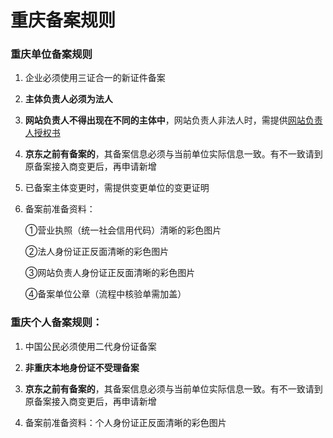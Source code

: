 # **重庆备案规则**

### 重庆单位备案规则

1. 企业必须使用三证合一的新证件备案

2. **主体负责人必须为法人**

3. **网站负责人不得出现在不同的主体中**，网站负责人非法人时，需提供[网站负责人授权书](https://badownload.s3.cn-north-1.jdcloud-oss.com/buchongziliao/chongqing/chongqingshouquanshu.doc)

4. **京东之前有备案的**，其备案信息必须与当前单位实际信息一致。有不一致请到原备案接入商变更后，再申请新增

5. 已备案主体变更时，需提供变更单位的变更证明

6. 备案前准备资料：

   ①营业执照（统一社会信用代码）清晰的彩色图片

   ②法人身份证正反面清晰的彩色图片

   ③网站负责人身份证正反面清晰的彩色图片

   ④备案单位公章（流程中核验单需加盖）

### 重庆个人备案规则：

1. 中国公民必须使用二代身份证备案

2. **非重庆本地身份证不受理备案** 

3. **京东之前有备案的**，其备案信息必须与当前单位实际信息一致。有不一致请到原备案接入商变更后，再申请新增

4. 备案前准备资料：个人身份证正反面清晰的彩色图片

 
